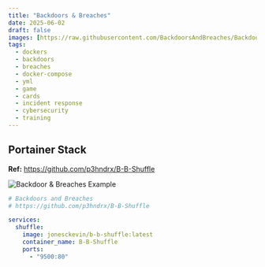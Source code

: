 ```yaml
---
title: "Backdoors & Breaches"
date: 2025-06-02
draft: false
images: [https://raw.githubusercontent.com/BackdoorsAndBreaches/BackdoorsAndBreaches/master/images/logo.png]
tags:
  - dockers
  - backdoors
  - breaches
  - docker-compose
  - yml
  - game
  - cards
  - incident response
  - cybersecurity
  - training
---
```


## Portainer Stack

**Ref:** <https://github.com/p3hndrx/B-B-Shuffle>

![Backdoor & Breaches Example](../images/b-bshuffle_example.png)

```yaml
# Backdoors and Breaches
# https://github.com/p3hndrx/B-B-Shuffle

services:
  shuffle:
    image: jonesckevin/b-b-shuffle:latest
    container_name: B-B-Shuffle
    ports:
      - "9500:80"
```

